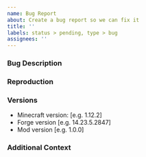 ```yaml
---
name: Bug Report
about: Create a bug report so we can fix it
title: ''
labels: status > pending, type > bug
assignees: ''
---
```


<!--
Provide a short and clear title above

If you need help with the mod, join the Discord instead!
https://discordapp.com/invite/Q3qxws6

Before submitting a bug report, make sure this wasn't already reported or is already fixed in the newest version.

Please report one bug per submission please!

Keep the submission in English so other people are able to understand it.

If you decide to delete the template and don't fill out the necessary information, the issue will be closed without any comment.
-->

### Bug Description
<!--
Please give a clear and concise description of the bug you found.
-->

### Reproduction
<!--
Steps to reproduce the bug:
1. Go to '...'
2. Click on '...'
3. See error
-->

### Versions
<!--
Please provide the following information:
-->
<!--
The mod version can be found in the game in the mod menu or in the game log.
-->
- Minecraft version: [e.g. 1.12.2]
- Forge version [e.g. 14.23.5.2847]
- Mod version [e.g. 1.0.0]

### Additional Context
<!--
If applicable, add screenshots and/or logs to help explaining your problem.
If you have any additional mods installed that could interfer with Extra CPUs, list them here as well.
-->
